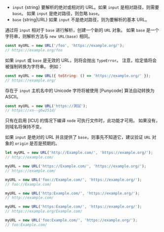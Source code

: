 
* `input` {string} 要解析的绝对或相对的 URL。如果 `input` 是相对路径，则需要 `base`。 如果 `input` 是绝对路径，则忽略 `base`。
* `base` {string|URL} 如果 `input` 不是绝对路径，则为要解析的基本 URL。

通过将 `input` 相对于 `base` 进行解析，创建一个新的 `URL` 对象。
如果 `base` 是一个字符串，则解析方法与 `new URL(base)` 相同。


```js
const myURL = new URL('/foo', 'https://example.org/');
// https://example.org/foo
```

如果 `input` 或 `base` 是无效的 URL，则将会抛出 `TypeError`。
注意，给定值将会被强制转换为字符串。
例如：


```js
const myURL = new URL({ toString: () => 'https://example.org/' });
// https://example.org/
```

存在于 `input` 主机名中的 Unicode 字符将被使用 [Punycode] 算法自动转换为 ASCII。

```js
const myURL = new URL('https://測試');
// https://xn--g6w251d/
```

只有在启用 [ICU] 的情况下编译 `node` 可执行文件时，此功能才可用。 
如果没有，则域名将保持不变。

如果 `input` 是绝对的 URL 并且提供了 `base`，则事先不知道它，建议验证 `URL` 对象的 `origin` 是否是预期的。

```js
let myURL = new URL('http://Example.com/', 'https://example.org/');
// http://example.com/

myURL = new URL('https://Example.com/', 'https://example.org/');
// https://example.com/

myURL = new URL('foo://Example.com/', 'https://example.org/');
// foo://Example.com/

myURL = new URL('http:Example.com/', 'https://example.org/');
// http://example.com/

myURL = new URL('https:Example.com/', 'https://example.org/');
// https://example.org/Example.com/

myURL = new URL('foo:Example.com/', 'https://example.org/');
// foo:Example.com/
```

